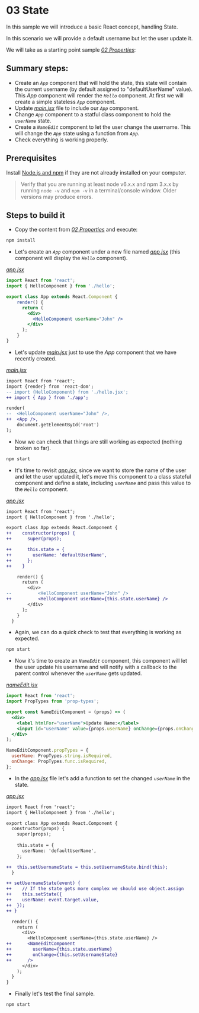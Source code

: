 # 03 State

In this sample we will introduce a basic React concept, handling State.

In this scenario we will provide a default username but let the user update it.

We will take as a starting point sample _[02 Properties](../02%20Properties/)_:

## Summary steps:

- Create an _`App`_ component that will hold the state, this state will contain the current username (by default assigned to "defaultUserName" value).
This _App_ component will render the _`Hello`_ component. At first we will create a simple stateless _`App`_ component.
- Update _[main.jsx](./src/main.jsx)_ file to include our _`App`_ component.
- Change _`App`_ component to a statful class component to hold the _`userName`_ state.
- Create a _`NameEdit`_ component to let the user change the username. This will change the _`App`_ state using a function from _`App`_.
- Check everything is working properly.

## Prerequisites

Install [Node.js and npm](https://nodejs.org) if they are not already installed on your computer.

> Verify that you are running at least node v6.x.x and npm 3.x.x by running `node -v` and `npm -v` in a terminal/console window. Older versions may produce errors.

## Steps to build it

- Copy the content from _[02 Properties](../02%20Properties/)_ and execute:

```bash
npm install
```

- Let's create an _`App`_ component under a new file named _[app.jsx](./src/app.jsx)_ (this component will display the _`Hello`_ component).

_[app.jsx](./src/app.jsx)_
```jsx
import React from 'react';
import { HelloComponent } from './hello';

export class App extends React.Component {
    render() {
      return (
        <div>
          <HelloComponent userName="John" />
        </div>
      );
    }
}
```

- Let's update _[main.jsx](./src/main.jsx)_ just to use the _App_ component that we have recently created.

_[main.jsx](./src/main.jsx)_
```diff
import React from 'react';
import {render} from 'react-dom';
-- import {HelloComponent} from './hello.jsx';
++ import { App } from './app';

render(
--  <HelloComponent userName="John" />,
++  <App />, 
    document.getElementById('root')
);
```

- Now we can check that things are still working as expected (nothing broken so far).

```bash
npm start
```

- It's time to revisit _[app.jsx](./src/app.jsx)_, since we want to store the name of the user and let the user updated it, let's move this component to a class stateful component and define a state, including _`userName`_ and pass this value to the _`Hello`_ component.

_[app.jsx](./src/app.jsx)_
```diff
import React from 'react';
import { HelloComponent } from './hello';

export class App extends React.Component {
++    constructor(props) {
++      super(props);

++      this.state = {
++        userName: 'defaultUserName',
++      };
++    }

    render() {
      return (
        <div>
--          <HelloComponent userName="John" />
++          <HelloComponent userName={this.state.userName} />
        </div>
      );
    }
  }

  ```

- Again, we can do a quick check to test that everything is working as expected.

```bash
npm start
```

- Now it's time to create an _`NameEdit`_ component, this component will let the user update his username and will notify with a callback to the parent control whenever the _`userName`_ gets updated.

_[nameEdit.jsx](./src/nameEdit.jsx)_
```jsx
import React from 'react';
import PropTypes from 'prop-types';

export const NameEditComponent = (props) => (
  <div>
    <label htmlFor="userName">Update Name:</label>
    <input id="userName" value={props.userName} onChange={props.onChange} />
  </div>
);

NameEditComponent.propTypes = {
  userName: PropTypes.string.isRequired,
  onChange: PropTypes.func.isRequired,
};
```

- In the _[app.jsx](./src/app.jsx)_ file let's add a function to set the changed _`userName`_ in the state.

_[app.jsx](./src/app.jsx)_
```diff
import React from 'react';
import { HelloComponent } from './hello';

export class App extends React.Component {
  constructor(props) {
    super(props);
  
    this.state = {
      userName: 'defaultUserName',
    };

++  this.setUsernameState = this.setUsernameState.bind(this);
  }

++ setUsernameState(event) {
++    // If the state gets more complex we should use object.assign
++    this.setState({
++    userName: event.target.value,
++  });
++ }

  render() {
    return (
      <div>
        <HelloComponent userName={this.state.userName} />
++      <NameEditComponent
++        userName={this.state.userName}
++        onChange={this.setUsernameState}
++      />
      </div>
    );
  }
}

  ```

- Finally let's test the final sample.

```bash
npm start
```
